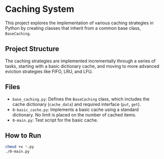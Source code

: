 # Caching System

This project explores the implementation of various caching strategies in Python by creating classes that inherit from a common base class, `BaseCaching`.

## Project Structure

The caching strategies are implemented incrementally through a series of tasks, starting with a basic dictionary cache, and moving to more advanced eviction strategies like FIFO, LRU, and LFU.

## Files

- `base_caching.py`: Defines the `BaseCaching` class, which includes the cache dictionary (`cache_data`) and required interface (`put`, `get`).
- `0-basic_cache.py`: Implements a basic cache using a standard dictionary. No limit is placed on the number of cached items.
- `0-main.py`: Test script for the basic cache.

## How to Run

```bash
chmod +x *.py
./0-main.py
